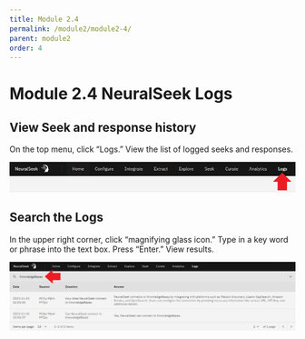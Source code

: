 ```yaml
---
title: Module 2.4
permalink: /module2/module2-4/
parent: module2
order: 4
---
```


# Module 2.4 NeuralSeek Logs

## View Seek and response history

On the top menu, click “Logs.” View the list of logged seeks and responses.

![image2.4.1](images/image2.4.1.png)

## Search the Logs

In the upper right corner, click “magnifying glass icon.” Type in a key word or phrase into the text box. Press “Enter.” View results.

![image2.4.2](images/image2.4.2.png)
